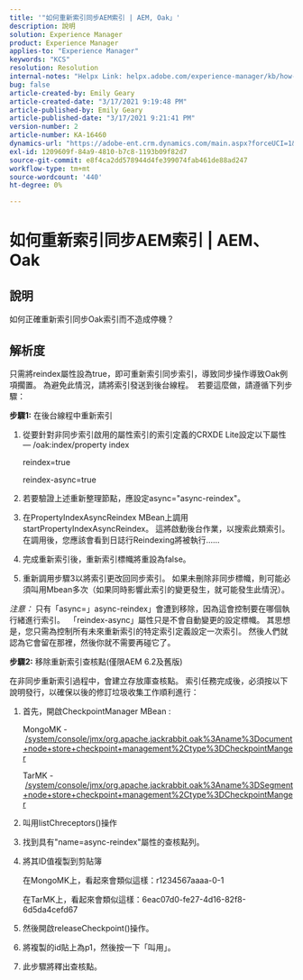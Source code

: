 ```yaml
---
title: '"如何重新索引同步AEM索引 | AEM, Oak」'
description: 說明
solution: Experience Manager
product: Experience Manager
applies-to: "Experience Manager"
keywords: "KCS"
resolution: Resolution
internal-notes: "Helpx Link: helpx.adobe.com/experience-manager/kb/how-to-reindex-a-synchronous-AEM-index-AEM-Oak.html"
bug: false
article-created-by: Emily Geary
article-created-date: "3/17/2021 9:19:48 PM"
article-published-by: Emily Geary
article-published-date: "3/17/2021 9:21:41 PM"
version-number: 2
article-number: KA-16460
dynamics-url: "https://adobe-ent.crm.dynamics.com/main.aspx?forceUCI=1&pagetype=entityrecord&etn=knowledgearticle&id=3613fb7d-6687-eb11-a812-000d3a593216"
exl-id: 1209609f-84a9-4810-b7c8-1193b09f82d7
source-git-commit: e8f4ca2dd578944d4fe399074fab461de88ad247
workflow-type: tm+mt
source-wordcount: '440'
ht-degree: 0%

---
```


# 如何重新索引同步AEM索引 | AEM、Oak

## 說明


如何正確重新索引同步Oak索引而不造成停機？


## 解析度


只需將reindex屬性設為true，即可重新索引同步索引，導致同步操作導致Oak例項擱置。 為避免此情況，請將索引發送到後台線程。  若要這麼做，請遵循下列步驟：

<b>步驟1:</b> 在後台線程中重新索引

1. 從要針對非同步索引啟用的屬性索引的索引定義的CRXDE Lite設定以下屬性 — /oak:index/property index

   reindex=true

   reindex-async=true
2. 若要驗證上述重新整理節點，應設定async=&quot;async-reindex&quot;。
3. 在PropertyIndexAsyncReindex MBean上調用startPropertyIndexAsyncReindex。 這將啟動後台作業，以搜索此類索引。 在調用後，您應該會看到日誌行Reindexing將被執行……
4. 完成重新索引後，重新索引標幟將重設為false。
5. 重新調用步驟3以將索引更改回同步索引。 如果未刪除非同步標幟，則可能必須叫用Mbean多次（如果同時影響此索引的變更發生，就可能發生此情況）。



*注意：* 只有「async=」async-reindex」會遭到移除，因為這會控制要在哪個執行緒進行索引。  「reindex-async」屬性只是不會自動變更的設定標幟。 其思想是，您只需為控制所有未來重新索引的特定索引定義設定一次索引。 然後人們就認為它會留在那裡，然後你就不需要再碰它了。


<b>步驟2:</b> 移除重新索引查核點(僅限AEM 6.2及舊版)

在非同步重新索引過程中，會建立存放庫查核點。 索引任務完成後，必須按以下說明發行，以確保以後的修訂垃圾收集工作順利進行：

1. 首先，開啟CheckpointManager MBean :

   MongoMK - [/system/console/jmx/org.apache.jackrabbit.oak%3Aname%3Document+node+store+checkpoint+management%2Ctype%3DCheckpointManger](http://localhost:4502/system/console/jmx/org.apache.jackrabbit.oak%3Aname%3DDocument+node+store+checkpoint+management%2Ctype%3DCheckpointManger)

   TarMK - [/system/console/jmx/org.apache.jackrabbit.oak%3Aname%3DSegment+node+store+checkpoint+management%2Ctype%3DCheckpointManger](http://localhost:4502/system/console/jmx/org.apache.jackrabbit.oak%3Aname%3DSegment+node+store+checkpoint+management%2Ctype%3DCheckpointManger)
2. 叫用listChreceptors()操作
3. 找到具有&quot;name=async-reindex&quot;屬性的查核點列。
4. 將其ID值複製到剪貼簿

   在MongoMK上，看起來會類似這樣：r1234567aaaa-0-1

   在TarMK上，看起來會類似這樣：6eac07d0-fe27-4d16-82f8-6d5da4cefd67
5. 然後開啟releaseCheckpoint()操作。
6. 將複製的id貼上為p1，然後按一下「叫用」。
7. 此步驟將釋出查核點。
